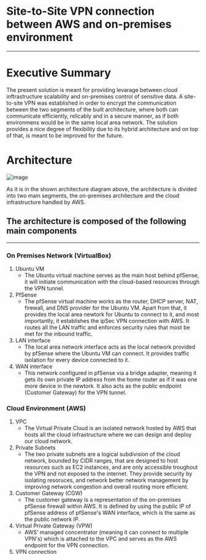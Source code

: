 
# Site-to-Site VPN connection between AWS and on-premises environment
-----

# Executive Summary

The present solution is meant for providing levarage between cloud inftrastructure scalability and on-premises control of sensitive data. A site-to-site VPN was established in order to encrypt the communication
between the two segments of the built architecture, where both can communicate efficiently, relicably and in a secure manner, as if both environmens would be in the same local area network. The solution provides a nice degree of flexibility due to its hybrid architecture and on top of that, is meant to be improved for the future.



# Architecture

![image](https://github.com/user-attachments/assets/45bb6ccc-9af7-4f27-b1ae-050b5f27b9a9)


As it is in the shown architecture diagram above, the architecture is divided into two main segments, the on-premises architecture and the cloud infrastructure handled by AWS.

## The architecture is composed of the following main components
-----

### On Premises Network (VirtualBox)
1. Ubuntu VM
   * The Ubuntu virtual machine serves as the main host behind pfSense, it will initiate communication with the cloud-based resources through the VPN tunnel.
2. PfSense
   * The pfSense virtual machine works as the router, DHCP server, NAT, firewall, and DNS provider for the Ubuntu VM. Apart from that, it provides the local area newtork for Ubuntu to connect to it, and most importantly, it establishes the ipSec VPN connection with AWS. It routes all the LAN traffic and enforces security rules that most be met for the inbound traffic.
3. LAN interface
   * The local area network interface acts as the local network provided by pfSense where the Ubuntu VM can connect. It provides traffic isolation for every device connected to it.
3. WAN interface
   * This network configured in pfSense via a bridge adapter, meaning it gets its own private IP address from the home router as if it was one more device in the newtork. It also acts as the public endpoint 
     (Customer Gateway) for the VPN tunnel.
     
### Cloud Environment (AWS)
1. VPC
   * The Virtual Private Cloud is an isolated network hosted by AWS that hosts all the cloud infrastructure where we can design and deploy our cloud network.
2. Private Subnets
   * The two private subnets are a logical subdivision of the cloud network, bounded by CIDR ranges, that are designed to host resources such as EC2 instances, and are only accessible troughout the VPN and not exposed to the internet. They provide security by isolating resoruces, and network better network management by improving network congestion and overall routing more efficient.
3. Customer Gateway (CGW)
   * The customer gateway is a representation of the on-premises pfSense firewall within AWS. It is defined by using the public IP of pfSense address of pfSense's WAN interface, which is the same as the public network IP.
4. Virtual Private Gateway (VPW)
   * AWS' managed concentrator (meaning it can connect to multiple VPN's) which is attached to the VPC and serves as the AWS endpoint for the VPN connection.
5. VPN connection

